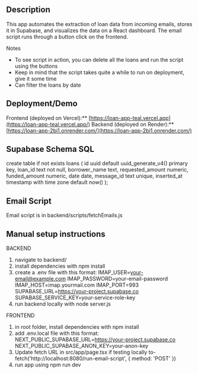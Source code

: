 ## Description
This app automates the extraction of loan data from incoming emails, stores it in Supabase, 
and visualizes the data on a React dashboard. The email script runs through a button click on the frontend.

Notes
- To see script in action, you can delete all the loans and run the script using the buttons
- Keep in mind that the script takes quite a while to run on deployment, give it some time
- Can filter the loans by date

## Deployment/Demo
Frontend (deployed on Vercel):** [https://loan-app-teal.vercel.app](https://loan-app-teal.vercel.app/)
Backend (deployed on Render):** [https://loan-app-2bi1.onrender.com/](https://loan-app-2bi1.onrender.com/)

## Supabase Schema SQL
create table if not exists loans (
  id uuid default uuid_generate_v4() primary key,
  loan_id text not null,
  borrower_name text,
  requested_amount numeric,
  funded_amount numeric,
  date date,
  message_id text unique,
  inserted_at timestamp with time zone default now()
);

## Email Script
Email script is in backend/scripts/fetchEmails.js

## Manual setup instructions
BACKEND
1. navigate to backend/
2. install dependencies with npm install
3. create a .env file with this format:
  IMAP_USER=your-email@example.com
  IMAP_PASSWORD=your-email-password
  IMAP_HOST=imap.yourmail.com
  IMAP_PORT=993
  SUPABASE_URL=https://your-project.supabase.co
  SUPABASE_SERVICE_KEY=your-service-role-key
4. run backend locally with node server.js

FRONTEND
1. in root folder, install dependencies with npm install
2. add .env.local file with this format:
  NEXT_PUBLIC_SUPABASE_URL=https://your-project.supabase.co
  NEXT_PUBLIC_SUPABASE_ANON_KEY=your-anon-key
3. Update fetch URL in src/app/page.tsx if testing locally to- fetch('http://localhost:8080/run-email-script', { method: 'POST' })
4. run app using npm run dev

